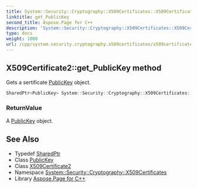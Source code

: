 ```yaml
---
title: System::Security::Cryptography::X509Certificates::X509Certificate2::get_PublicKey method
linktitle: get_PublicKey
second_title: Aspose.Page for C++
description: 'System::Security::Cryptography::X509Certificates::X509Certificate2::get_PublicKey method. Gets a sertificate PublicKey object in C++.'
type: docs
weight: 1000
url: /cpp/system.security.cryptography.x509certificates/x509certificate2/get_publickey/
---
```

## X509Certificate2::get_PublicKey method


Gets a sertificate [PublicKey](../../publickey/) object.

```cpp
SharedPtr<PublicKey> System::Security::Cryptography::X509Certificates::X509Certificate2::get_PublicKey() const
```


### ReturnValue

A [PublicKey](../../publickey/) object.

## See Also

* Typedef [SharedPtr](../../../system/sharedptr/)
* Class [PublicKey](../../publickey/)
* Class [X509Certificate2](../)
* Namespace [System::Security::Cryptography::X509Certificates](../../)
* Library [Aspose.Page for C++](../../../)
